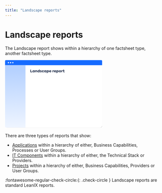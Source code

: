 ```yaml
---
title: "Landscape reports"
---
```


# Landscape reports

The Landscape report shows within a hierarchy of one factsheet type, another factsheet type.

![Placeholder](../assets/images/landscape-thumbnail.png) 

<!--
![](https://www.leanix.net/hubfs/landscape-functionalfit-8-Col-XL.svg)
-->

There are three types of reports that show:

- [Applications](application-landscape-reports.md) within a hierarchy of either, Business Capabilities, Processes or User Groups.
- [IT Components](it-component-landscape-reports.md) within a hierarchy of either, the Technical Stack or Providers.
- [Projects](project-landscape-reports.md) within a hierarchy of either, Business Capabilities, Providers or User Groups.

:fontawesome-regular-check-circle:{: .check-circle }  Landscape reports are standard LeanIX reports.
